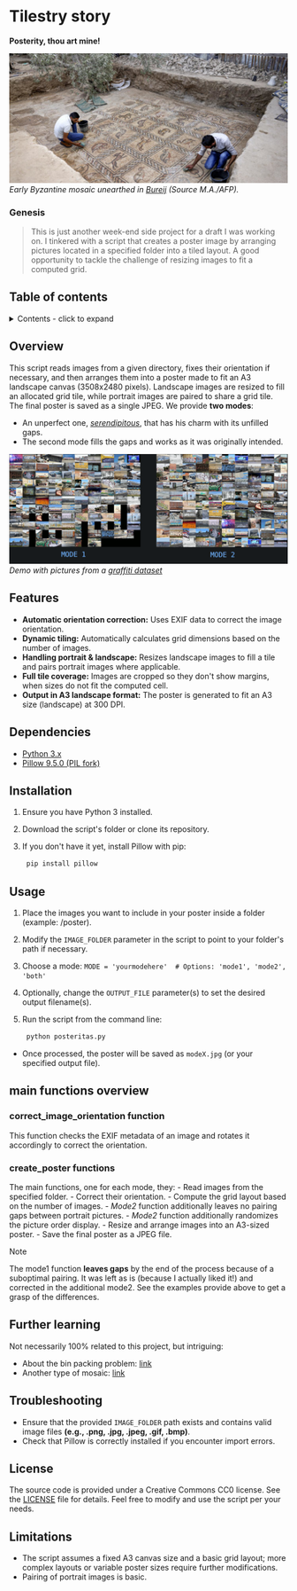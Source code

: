 # Tilestry story

**Posterity, thou art mine!**

![Banner Image](/img/Bureij.jpg "Byzantine-era mosaic floor discovered under an olive orchard.")
*Early Byzantine mosaic unearthed in [Bureij](https://en.wikipedia.org/wiki/Bureij_mosaic) (Source M.A./AFP).*

### Genesis

> This is just another week-end side project for a draft I was working on. I tinkered with a script that creates a poster image by arranging pictures located in a specified folder into a tiled layout. A good opportunity to tackle the challenge of resizing images to fit a computed grid.

## Table of contents

<details>
<summary>Contents - click to expand</summary>

- [Tilestry story](#tilestry-story)
    - [Genesis](#genesis)
  - [Table of contents](#table-of-contents)
  - [Overview](#overview)
  - [Features](#features)
  - [Dependencies](#dependencies)
  - [Installation](#installation)
  - [Usage](#usage)
  - [main functions overview](#main-functions-overview)
    - [correct\_image\_orientation function](#correct_image_orientation-function)
    - [create\_poster functions](#create_poster-functions)
  - [Further learning](#further-learning)
  - [Troubleshooting](#troubleshooting)
  - [License](#license)
  - [Limitations](#limitations)

</details>

## Overview

This script reads images from a given directory, fixes their orientation if necessary, and then arranges them into a poster made to fit an A3 landscape canvas (3508x2480 pixels). Landscape images are resized to fill an allocated grid tile, while portrait images are paired to share a grid tile. The final poster is saved as a single JPEG.
We provide **two modes**:

- An unperfect one, *[serendipitous](https://en.wikipedia.org/wiki/B%C3%AAtise_de_Cambrai)*, that has his charm with its unfilled gaps.
- The second mode fills the gaps and works as it was originally intended.

![Demo Image](/img/poster.gif "graffiti mosaic.")
*Demo with pictures from a [graffiti dataset](https://huggingface.co/datasets/bghira/free-to-use-graffiti/tree/main)*

## Features

- **Automatic orientation correction:** Uses EXIF data to correct the image orientation.
- **Dynamic tiling:** Automatically calculates grid dimensions based on the number of images.
- **Handling portrait & landscape:** Resizes landscape images to fill a tile and pairs portrait images where applicable.
- **Full tile coverage:** Images are cropped so they don't show margins, when sizes do not fit the computed cell.
- **Output in A3 landscape format:** The poster is generated to fit an A3 size (landscape) at 300 DPI.

## Dependencies

- [Python 3.x](https://www.python.org/downloads/)
- [Pillow 9.5.0 (PIL fork)](https://python-pillow.org/)

## Installation

1. Ensure you have Python 3 installed.
2. Download the script's folder or clone its repository.
3. If you don't have it yet, install Pillow with pip:

   ```bash
    pip install pillow
    ```

## Usage

1. Place the images you want to include in your poster inside a folder (example: /poster).
2. Modify the `IMAGE_FOLDER` parameter in the script to point to your folder's path if necessary.
3. Choose a mode: `MODE = 'yourmodehere'  # Options: 'mode1', 'mode2', 'both'`
4. Optionally, change the `OUTPUT_FILE` parameter(s) to set the desired output filename(s).
5. Run the script from the command line:

   ```bash
    python posteritas.py
    ```

- Once processed, the poster will be saved as `modeX.jpg` (or your specified output file).

## main functions overview

### correct_image_orientation function

This function checks the EXIF metadata of an image and rotates it accordingly to correct the orientation.

### create_poster functions

The main functions, one for each mode, they:
    - Read images from the specified folder.
    - Correct their orientation.
    - Compute the grid layout based on the number of images.
    - *Mode2* function additionally leaves no pairing gaps between portrait pictures.
    - *Mode2* function additionally randomizes the picture order display.
    - Resize and arrange images into an A3-sized poster.
    - Save the final poster as a JPEG file.

>[!NOTE]
> The mode1 function **leaves gaps** by the end of the process because of a suboptimal pairing. It was left as is (because I actually liked it!) and corrected in the additional mode2.
> See the examples provide above to get a grasp of the differences.

## Further learning

Not necessarily 100% related to this project, but intriguing:

- About the bin packing problem: [link](https://github.com/secnot/rectpack)
- Another type of mosaic: [link](https://github.com/dvdtho/python-photo-mosaic)

## Troubleshooting

- Ensure that the provided `IMAGE_FOLDER` path exists and contains valid image files **(e.g., .png, .jpg, .jpeg, .gif, .bmp)**.
- Check that Pillow is correctly installed if you encounter import errors.

## License

The source code is provided under a Creative Commons CC0 license. See the [LICENSE](/LICENSE) file for details.
Feel free to modify and use the script per your needs.

## Limitations

- The script assumes a fixed A3 canvas size and a basic grid layout; more complex layouts or variable poster sizes require further modifications.
- Pairing of portrait images is basic.
